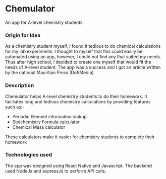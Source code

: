 
# **Chemulator**

An app for A-level chemistry students.

### Origin for Idea
As a chemistry student myself, I found it tedious to do chemical calculations for my lab experiments. I thought to myself that this could easily be automated using an app, however, I could not find any that suited my needs. Thus after high school, I decided to create one myself that would fit the needs of A-level student.
The app was a success and I got an article written by the national Mauritian Press (DefiMedia). 

### Description

Chemulator helps A-level chemistry students to do their homework. It faciliates long and tedious chemistry calculations by providing features such as:-
- Periodic Element information lookup
- Stoichemistry Formula calculator
- Chemical Mass calculator

These calculators make it easier for chemistry students to complete their homework
### Technologies used

The app was designed using React Native and Javascript. The backend used NodeJs and expressJs to perform API calls.

